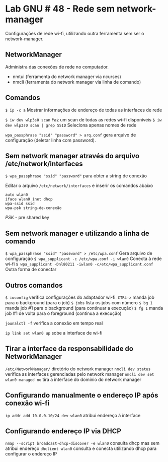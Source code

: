 # Lab GNU # 48 - Rede sem network-manager

Configurações de rede wi-fi, utilizando outra ferramenta sem ser o network-manager.

## NetworkManager

Administra das conexões de rede no computador. 

- nmtui (ferramenta do network manager via ncurses)
- nmcli (ferramenta do network manager via linha de comando)

## Comandos

`$ ip -c a` Mostrar informações de endereço de todas as interfaces de rede

`$ iw dev wlp3s0 scan` Faz um scan de todas as redes wi-fi disponíveis
`$ iw dev wlp3s0 scan | grep SSID` Seleciona apenas nomes de rede

`wpa_passphrase "ssid" "password" > arq.conf` gera arquivo de configuração (deletar linha com password).

## Sem network manager através do arquivo /etc/network/interfaces

`$ wpa_passphrase "ssid" "password"` para obter a string de conexão

Editar o arquivo `/etc/network/interfaces` e inserir os comandos abaixo

```
auto wlan0
iface wlan0 inet dhcp
wpa-ssid ssid
wpa-psk string-de-conexão
```
*PSK* - pre shared key

## Sem network manager e utilizando a linha de comando

`$ wpa_passphrase "ssid" "password" > /etc/wpa.conf` Gera arquivo de configuração
`$ wpa_supplicant -c /etc/wpa.conf -i wlan0` Conecta à rede wi-fi
`$ wpa_supplicant -Dnl80211 -iwlan0 -c/etc/wpa_supplicant.conf` Outra forma de conectar

## Outros comandos

`$ iwconfig` verifica configurações do adaptador wi-fi.
`CTRL-z` manda job para o background (para o job)
`$ jobs` lista os jobs com número
`$ bg 1` manda job #1 para o background (para continuar a execução)
`$ fg 1` manda job #1 de volta para o foreground (continua a execução)

`jounalctl -f` verifica a conexão em tempo real

`ip link set wlan0 up` sobe a interface de wi-fi

## Tirar a interface da responsabilidade do NetworkManager

`/etc/NetworkManager/` diretório do network manager
`nmcli dev status` verifica as interfaces gerenciadas pelo network manager
`nmcli dev set wlan0 managed no` tira a interface do domínio do network manager

## Configurando manualmente o endereço IP após conexão wi-fi

`ip addr add 10.0.0.10/24 dev wlan0` atribui endereço à interface

## Configurando endereço IP via DHCP

`nmap --script broadcast-dhcp-discover -e wlan0` consulta dhcp mas sem atribui endereço
`dhclient wlan0` consulta e conecta utilizando dhcp para configurar o endereço IP

